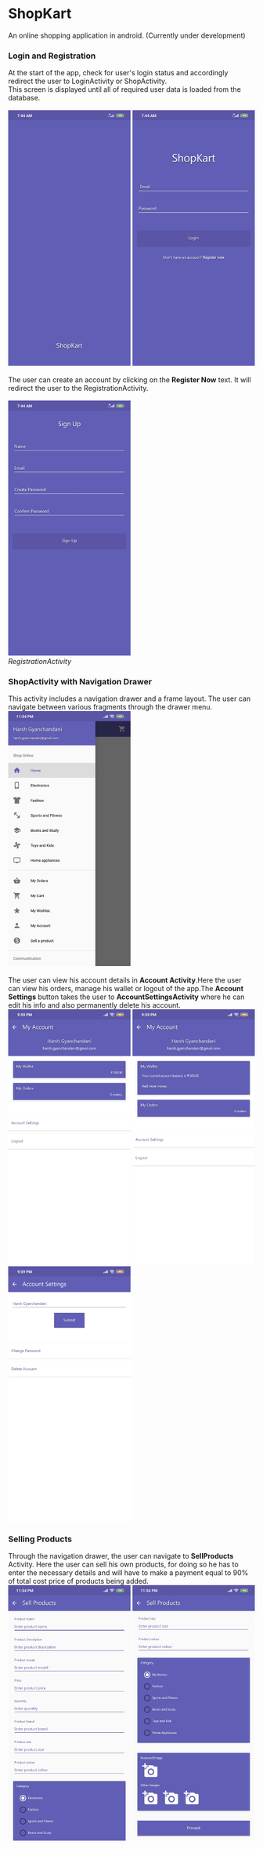 # ShopKart
An online shopping application in android.
(Currently under development)

### Login and Registration
At the start of the app, check for user's login status and accordingly redirect the user to LoginActivity or ShopActivity.<br>
This screen is displayed until all of required user data is loaded from the database.<br><br>
<img src="https://github.com/harshh3010/ShopKart/blob/master/AppScreenshots/SplashScreen.jpg" width="250" title="SplashScreen">
<img src="https://github.com/harshh3010/ShopKart/blob/master/AppScreenshots/LoginActivity.jpg" width="250"><br><br>
  The user can create an account by clicking on the **Register Now** text. It will redirect the user to the RegistrationActivity.<br><br>
<img src="https://github.com/harshh3010/ShopKart/blob/master/AppScreenshots/RegistrationActivity.jpg" width="250"><br>
 *RegistrationActivity*
 <br>
 
 ### ShopActivity with Navigation Drawer
 This activity includes a navigation drawer and a  frame layout. The user can navigate between various fragments through the drawer menu.<br>
  <img src="https://github.com/harshh3010/ShopKart/blob/master/AppScreenshots/NavigationDrawer.jpg" width="250">
  <br>
  <br>
 The user can view his account details in **Account Activity**.Here the user can view his orders, manage his wallet or logout of the app.The **Account Settings** button takes the user to **AccountSettingsActivity** where he can edit his info and also permanently delete his account.
 <br>
  <img src="https://github.com/harshh3010/ShopKart/blob/master/AppScreenshots/MyAccountActivity1.jpg" width="250">
  <img src="https://github.com/harshh3010/ShopKart/blob/master/AppScreenshots/MyAccountActivity2.jpg" width="250">
  <img src="https://github.com/harshh3010/ShopKart/blob/master/AppScreenshots/AccountSettings.jpg" width="250">
  <br>
 ### Selling Products
Through the navigation drawer, the user can navigate to **SellProducts** Activity. Here the user can sell his own products, for doing so he has to enter the necessary details and will have to make a payment equal to 90% of total cost price of products being added. 
<img src="https://github.com/harshh3010/ShopKart/blob/master/AppScreenshots/SellProducts1.jpg" width="250">
<img src="https://github.com/harshh3010/ShopKart/blob/master/AppScreenshots/SellProducts2.jpg" width="250">
 
 
 
